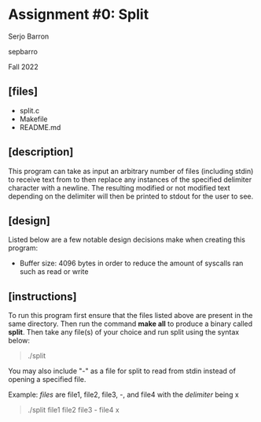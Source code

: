 # Assignment #0: Split
Serjo Barron

sepbarro

Fall 2022

## [files]
 - split.c
 - Makefile
 - README.md

## [description]
This program can take as input an arbitrary number of files (including stdin) to receive text from to then replace any instances of the specified delimiter character with a newline. The resulting modified or not modified text depending on the delimiter will then be printed to stdout for the user to see.

## [design]
Listed below are a few notable design decisions make when creating this program:
 - Buffer size: 4096 bytes in order to reduce the amount of syscalls ran such as read or write

## [instructions]
To run this program first ensure that the files listed above are present in the same directory. Then run the command **make all** to produce a binary called **split**. Then take any file(s) of your choice and run split using the syntax below:

 > ./split <files> <delimiter>

You may also include "-" as a file for split to read from stdin instead of opening a specified file. 

Example: *files* are file1, file2, file3, -, and file4 with the *delimiter* being x

 > ./split file1 file2 file3 - file4 x

